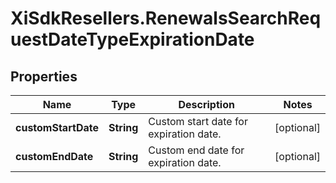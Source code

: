 # XiSdkResellers.RenewalsSearchRequestDateTypeExpirationDate

## Properties

Name | Type | Description | Notes
------------ | ------------- | ------------- | -------------
**customStartDate** | **String** | Custom start date for expiration date. | [optional] 
**customEndDate** | **String** | Custom end date for expiration date. | [optional] 


